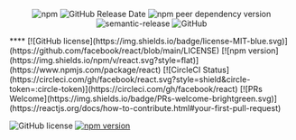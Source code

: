 <p align="center">
  <img alt="npm" src="https://img.shields.io/npm/v/unit-testing-js">
  <img alt="GitHub Release Date" src="https://img.shields.io/github/release-date/guanruihua/unit-testing-js">
  <img alt="npm peer dependency version" src="https://img.shields.io/npm/dependency-version/element-tiptap/peer/vue?color=vue">
  <img alt="semantic-release" src="https://img.shields.io/badge/%20%20%F0%9F%93%A6%F0%9F%9A%80-semantic--release-e10079.svg">
  <img alt="GitHub" src="https://img.shields.io/github/license/Leecason/element-tiptap">
</p>
****
[![GitHub license](https://img.shields.io/badge/license-MIT-blue.svg)](https://github.com/facebook/react/blob/main/LICENSE)
[![npm version](https://img.shields.io/npm/v/react.svg?style=flat)](https://www.npmjs.com/package/react)
[![CircleCI Status](https://circleci.com/gh/facebook/react.svg?style=shield&circle-token=:circle-token)](https://circleci.com/gh/facebook/react)
[![PRs Welcome](https://img.shields.io/badge/PRs-welcome-brightgreen.svg)](https://reactjs.org/docs/how-to-contribute.html#your-first-pull-request)

![GitHub license](https://img.shields.io/badge/license-MIT-blue.svg)
[![npm version](https://img.shields.io/npm/v/abandonjs.svg?style=flat)](https://www.npmjs.com/package/abandonjs)
